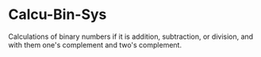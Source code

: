 # Calcu-Bin-Sys
Calculations of binary numbers if it is addition, subtraction, or division, and with them one's complement and two's complement.
